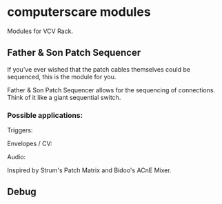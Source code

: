 
# computerscare modules

Modules for VCV Rack.

## Father & Son Patch Sequencer

If you've ever wished that the patch cables themselves could be sequenced, this is the module for you.


Father & Son Patch Sequencer allows for the sequencing of connections.  Think of it like a giant sequential switch.

### Possible applications:

Triggers:

Envelopes / CV:

Audio:

Inspired by Strum's Patch Matrix and Bidoo's ACnE Mixer.

## Debug
